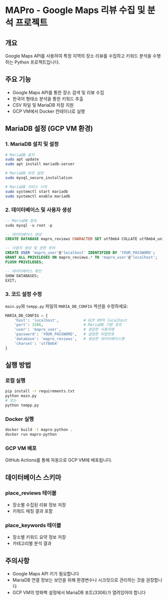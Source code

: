 # MAPro - Google Maps 리뷰 수집 및 분석 프로젝트

## 개요
Google Maps API를 사용하여 특정 지역의 장소 리뷰를 수집하고 키워드 분석을 수행하는 Python 프로젝트입니다.

## 주요 기능
- Google Maps API를 통한 장소 검색 및 리뷰 수집
- 한국어 형태소 분석을 통한 키워드 추출
- CSV 파일 및 MariaDB 저장 지원
- GCP VM에서 Docker 컨테이너로 실행

## MariaDB 설정 (GCP VM 환경)

### 1. MariaDB 설치 및 설정
```bash
# MariaDB 설치
sudo apt update
sudo apt install mariadb-server

# MariaDB 보안 설정
sudo mysql_secure_installation

# MariaDB 서비스 시작
sudo systemctl start mariadb
sudo systemctl enable mariadb
```

### 2. 데이터베이스 및 사용자 생성
```sql
-- MariaDB 접속
sudo mysql -u root -p

-- 데이터베이스 생성
CREATE DATABASE mapro_reviews CHARACTER SET utf8mb4 COLLATE utf8mb4_unicode_ci;

-- 사용자 생성 및 권한 부여
CREATE USER 'mapro_user'@'localhost' IDENTIFIED BY 'YOUR_PASSWORD';
GRANT ALL PRIVILEGES ON mapro_reviews.* TO 'mapro_user'@'localhost';
FLUSH PRIVILEGES;

-- 데이터베이스 확인
SHOW DATABASES;
EXIT;
```

### 3. 코드 설정 수정
`main.py`와 `tempp.py` 파일의 `MARIA_DB_CONFIG` 섹션을 수정하세요:

```python
MARIA_DB_CONFIG = {
    'host': 'localhost',           # GCP VM의 localhost
    'port': 3306,                  # MariaDB 기본 포트
    'user': 'mapro_user',          # 생성한 사용자명
    'password': 'YOUR_PASSWORD',   # 설정한 비밀번호
    'database': 'mapro_reviews',   # 생성한 데이터베이스명
    'charset': 'utf8mb4'
}
```

## 실행 방법

### 로컬 실행
```bash
pip install -r requirements.txt
python main.py
# 또는
python tempp.py
```

### Docker 실행
```bash
docker build -t mapro-python .
docker run mapro-python
```

### GCP VM 배포
GitHub Actions를 통해 자동으로 GCP VM에 배포됩니다.

## 데이터베이스 스키마

### place_reviews 테이블
- 장소별 수집된 리뷰 정보 저장
- 키워드 매칭 결과 포함

### place_keywords 테이블
- 장소별 키워드 요약 정보 저장
- 카테고리별 분석 결과

## 주의사항
- Google Maps API 키가 필요합니다
- MariaDB 연결 정보는 보안을 위해 환경변수나 시크릿으로 관리하는 것을 권장합니다
- GCP VM의 방화벽 설정에서 MariaDB 포트(3306)가 열려있어야 합니다 